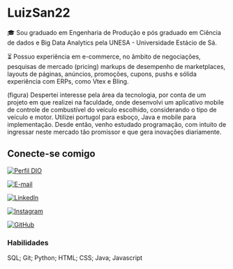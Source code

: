 
# LuizSan22
🎓 Sou graduado em Engenharia de Produção e pós graduado em Ciência de dados e Big Data Analytics pela UNESA - Universidade Estácio de Sá.

⏳ Possuo experiência em e-commerce, no âmbito de negociações, pesquisas de mercado (pricing) markups de desempenho de marketplaces, layouts de páginas, anúncios, promoções, cupons, pushs e sólida experiência com ERPs, como Vtex e Bling. 

(figura) Despertei interesse pela área da tecnologia, por conta de um projeto em que realizei na faculdade, onde desenvolvi um aplicativo mobile de controle de combustível do veículo escolhido, considerando o tipo de veículo e motor. Utilizei portugol para esboço, Java e mobile para implementação.
Desde então, venho estudado programação, com intuito de ingressar neste mercado tão promissor e que gera inovações diariamente.

## Conecte-se comigo
[![Perfil DIO](https://img.shields.io/badge/-Meu%20Perfil%20na%20DIO-30A3DC?style=for-the-badge)](https://github.com/LuizSan22)

[![E-mail](https://img.shields.io/badge/-Email-000?style=for-the-badge&logo=microsoft-outlook&logoColor=E94D5F)]()

[![Linkedln](https://img.shields.io/badge/LinkedIn-0077B5?style=for-the-badge&logo=linkedin&logoColor=white)](in/luiz-felipe-sanchez-profissiobal-adm-comercial-62134b116)

[![Instagram](https://img.shields.io/badge/-Instagram-%23E4405F?style=for-the-badge&logo=instagram&logoColor=white)](https://www.instagram.com/luizfssanchez?igsh=aGQ4nhhc2EzdG40)

[![GitHub](https://img.shields.io/badge/GitHub-100000?style=for-the-badge&logo=github&logoColor=white)](https://github.com/LuizSan22)

### Habilidades
SQL;
Git;
Python;
HTML;
CSS;
Java;
Javascript
